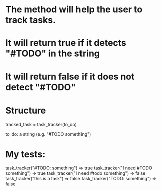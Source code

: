 # The method will help the user to track tasks. 
# It will return true if it detects "#TODO" in the string
# It will return false if it  does not detect "#TODO"

# Structure
tracked_task = task_tracker(to_do)

to_do: a string (e.g. "#TODO something")


# My tests:

task_tracker("#TODO: something") => true
task_tracker("I need #TODO something") => true
task_tracker("I need #todo something") => false
task_tracker("this is a task") => false
task_tracker("TODO: something") => false